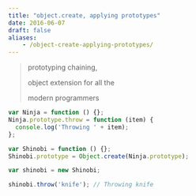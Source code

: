 ```yaml
---
title: "object.create, applying prototypes"
date: 2016-06-07
draft: false
aliases:
    - /object-create-applying-prototypes/
---
```


> prototyping chaining,
> 
> object extension for all the
>
> modern programmers

```javascript 
var Ninja = function () {};
Ninja.prototype.throw = function (item) {
  console.log('Throwing ' + item);
};

var Shinobi = function () {}; 
Shinobi.prototype = Object.create(Ninja.prototype);

var shinobi = new Shinobi; 

shinobi.throw('knife'); // Throwing knife
```
